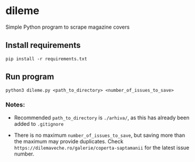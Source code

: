 # dileme
Simple Python program to scrape magazine covers

## Install requirements

`pip install -r requirements.txt`

## Run program

`python3 dileme.py <path_to_directory> <number_of_issues_to_save>`

### Notes:

- Recommended `path_to_directory` is `./arhiva/`, as this has already been added to `.gitignore`

- There is no maximum `number_of_issues_to_save`, but saving more than the maximum may provide duplicates. Check `https://dilemaveche.ro/galerie/coperta-saptamanii` for the latest issue number.
